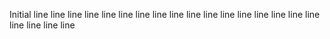 Initial line
line
line
line
line
line
line
line
line
line
line
line
line
line
line
line
line
line
line
line
line
